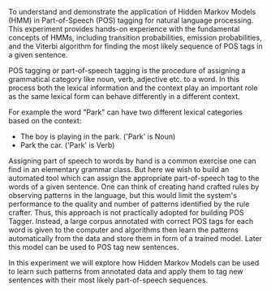 To understand and demonstrate the application of Hidden Markov Models (HMM) in Part-of-Speech (POS) tagging for natural language processing. This experiment provides hands-on experience with the fundamental concepts of HMMs, including transition probabilities, emission probabilities, and the Viterbi algorithm for finding the most likely sequence of POS tags in a given sentence.

POS tagging or part-of-speech tagging is the procedure of assigning a grammatical category like noun, verb, adjective etc. to a word. In this process both the lexical information and the context play an important role as the same lexical form can behave differently in a different context.

For example the word "Park" can have two different lexical categories based on the context:

- The boy is playing in the park. ('Park' is Noun)
- Park the car. ('Park' is Verb)

Assigning part of speech to words by hand is a common exercise one can find in an elementary grammar class. But here we wish to build an automated tool which can assign the appropriate part-of-speech tag to the words of a given sentence. One can think of creating hand crafted rules by observing patterns in the language, but this would limit the system's performance to the quality and number of patterns identified by the rule crafter. Thus, this approach is not practically adopted for building POS Tagger. Instead, a large corpus annotated with correct POS tags for each word is given to the computer and algorithms then learn the patterns automatically from the data and store them in form of a trained model. Later this model can be used to POS tag new sentences.

In this experiment we will explore how Hidden Markov Models can be used to learn such patterns from annotated data and apply them to tag new sentences with their most likely part-of-speech sequences.
